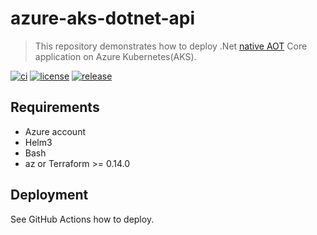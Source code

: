 # azure-aks-dotnet-api
> This repository demonstrates how to deploy .Net [native AOT](https://learn.microsoft.com/en-us/aspnet/core/fundamentals/native-aot?view=aspnetcore-8.0) Core application on Azure Kubernetes(AKS).

[![ci](https://github.com/atrakic/azure-aks-dotnet-api-demo/actions/workflows/ci.yaml/badge.svg)](https://github.com/atrakic/azure-aks-dotnet-api-demo/actions/workflows/ci.yaml)
[![license](https://img.shields.io/github/license/atrakic/azure-aks-dotnet-api-demo.svg)](https://github.com/atrakic/azure-aks-dotnet-api-demo/blob/main/LICENSE)
[![release](https://img.shields.io/github/release/atrakic/azure-aks-dotnet-api-demo/all.svg)](https://github.com/atrakic/azure-aks-dotnet-api-demo/releases)


## Requirements
* Azure account
* Helm3
* Bash
* az or Terraform >= 0.14.0

## Deployment

See GitHub Actions how to deploy.

